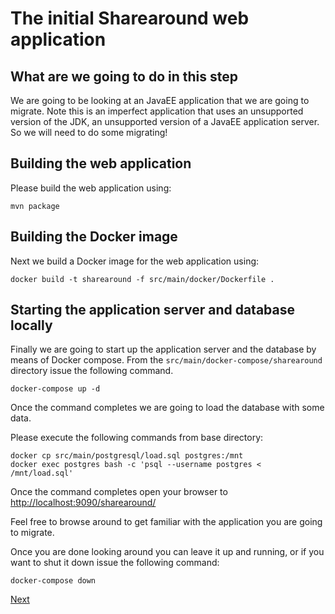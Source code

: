 # The initial Sharearound web application

## What are we going to do in this step

We are going to be looking at an JavaEE application that we are going to migrate.
Note this is an imperfect application that uses an unsupported version of the JDK,
an unsupported version of a JavaEE application server. So we will need to do some
migrating!

## Building the web application

Please build the web application using:

```shell
mvn package
```

## Building the Docker image

Next we build a Docker image for the web application using:

```
docker build -t sharearound -f src/main/docker/Dockerfile .
```

## Starting the application server and database locally

Finally we are going to start up the application server and the database by means
of Docker compose. From the `src/main/docker-compose/sharearound` directory
issue the following command.

```shell
docker-compose up -d
```

Once the command completes we are going to load the database with some data.

Please execute the following commands from base directory:

```shell
docker cp src/main/postgresql/load.sql postgres:/mnt
docker exec postgres bash -c 'psql --username postgres < /mnt/load.sql'
```

Once the command completes open your browser to 
<http://localhost:9090/sharearound/>

Feel free to browse around to get familiar with the application you are going to
migrate.

Once you are done looking around you can leave it up and running, or if you want
to shut it down issue the following command:

```shell
docker-compose down
```

[Next](../02-migrating-web-pages/README.md)
